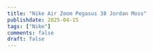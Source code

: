 ```yaml
---
title: "Nike Air Zoom Pegasus 38 Jordan Moss"
publishdate: 2025-04-15
tags: ["Nike"]
comments: false
draft: false
---
```


